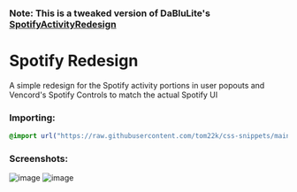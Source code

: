 ### Note: This is a tweaked version of DaBluLite's [SpotifyActivityRedesign](https://github.com/DaBluLite/css-snippets/tree/master/SpotifyActivityRedesign)

# Spotify Redesign
A simple redesign for the Spotify activity portions in user popouts and Vencord's Spotify Controls to match the actual Spotify UI

### Importing:
```css
@import url("https://raw.githubusercontent.com/tom22k/css-snippets/main/SpotifyRedesign/import.css");
```

### Screenshots:
![image](https://github.com/tom22k/css-snippets/assets/143504320/44c39938-8b17-4d6b-9a36-78f02ea81bc2)
![image](https://github.com/tom22k/css-snippets/assets/143504320/a039fff8-532f-4823-a7fd-7aaa1d41dc58)
